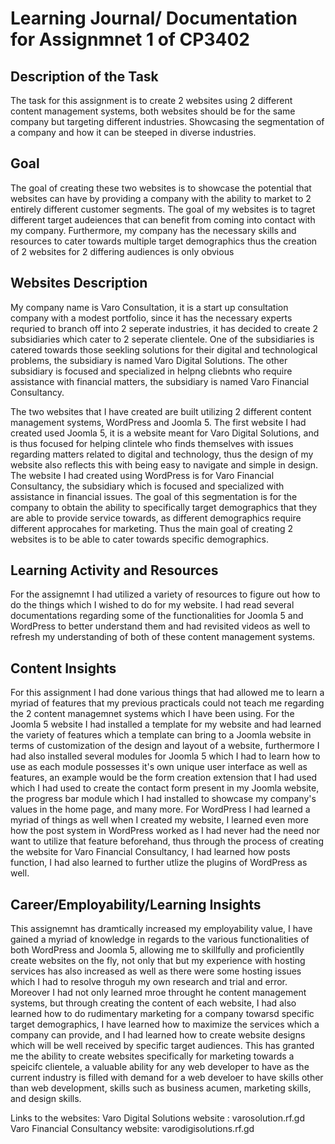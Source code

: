 # Learning Journal/ Documentation for Assignmnet 1 of CP3402

## Description of the Task

The task for this assignment is to create 2 websites using 2 different content management systems, both websites should be for the same company but targeting different industries. Showcasing the segmentation of a company and how it can be steeped in diverse industries.

## Goal
The goal of creating these two websites is to showcase the potential that websites can have by providing a company with the ability to market to 2 entirely different customer segments. The goal of my websites is to tagret different target audeiences that can benefit from coming into contact with my company. Furthermore, my company has the necessary skills and resources to cater towards multiple target demographics thus the creation of 2 websites for 2 differing audiences is only obvious

## Websites Description

My company name is Varo Consultation, it is a start up consultation company with a modest portfolio, since it has the necessary experts requried to branch off into 2 seperate industries, it has decided to create 2 subsidiaries which cater to 2 seperate clientele. One of the subsidiaries is catered towards those seekling solutions for their digital and technological problems, the subsidiary is named Varo Digital Solutions. The other subsidiary is focused and specialized in helpng cliebnts who require assistance with financial matters, the subsidiary is named Varo Financial Consultancy.

The two websites that I have created are built utilizing 2 different content management systems, WordPress and Joomla 5. The first website I had created used Joomla 5, it is a website meant for Varo Digital Solutions, and is thus focused for helping clintele who finds themselves with issues regarding matters related to digital and technology, thus the design of my website also reflects this with being easy to navigate and simple in design. The website I had created using WordPress is for Varo Financial Consultancy, the subsidiary which is focused and specialized with assistance in financial issues. The goal of this segmentation is for the company to obtain the ability to specifically target demographics that they are able to provide service towards, as different demographics require different approcahes for marketing. Thus the main goal of creating 2 websites is to be able to cater towards specific demographics.

## Learning Activity and Resources
For the assignemnt I had utilized a variety of resources to figure out how to do the things which I wished to do for my website. I had read several documentations regarding some of the functionalities for Joomla 5 and WordPress to better understand them and had revisited videos as well to refresh my understanding of both of these content management systems.

## Content Insights
For this assignment I had done various things that had allowed me to learn a myriad of features that my previous practicals could not teach me regarding the 2 content managemnet systems which I have been using. For the Joomla 5 website I had installed a template for my website and had learned the variety of features which a template can bring to a Joomla website in terms of customization of the design and layout of a website, furthermore I had also installed several modules for Joomla 5 which I had to learn how to use as each module possesses it's own unique user interface as well as features, an example would be the form creation extension that I had used which I had used to create the contact form present in my Joomla website, the progress bar module which I had installed to showcase my company's values in the home page, and many more. For WordPress I had learned a myriad of things as well when I created my website, I learned even more how the post system in WordPress worked as I had never had the need nor want to utilize that feature beforehand, thus through the process of creating the website for Varo Financial Consultancy, I had learned how posts function, I had also learned to further utlize the plugins of WordPress as well.

## Career/Employability/Learning Insights

This assignemnt has dramtically increased my employability value, I have gained a myriad of knowledge in regards to the various functionalities of both WordPress and Joomla 5, allowing me to skillfully and proficientlly create websites on the fly, not only that but my experience with hosting services has also increased as well as there were some hosting issues which I had to resolve throguh my own research and trial and error. Moreover I had not only learned mroe throught he content management systems, but through creating the content of each website, I had also learned how to do rudimentary marketing for a company towarsd specific target demographics, I have learned how to maximize the services which a company can provide, and I had learned how to create website designs which will be well received by specific target audiences. This has granted me the ability to create websites specifically for marketing towards a speicifc clientele, a valuable ability for any web developer to have as the current industry is filled with demand for a web develoer to have skills other than web development, skills such as business acumen, marketing skills, and design skills.

Links to the websites:
Varo Digital Solutions website : varosolution.rf.gd
Varo Financial Consultancy website: varodigisolutions.rf.gd
